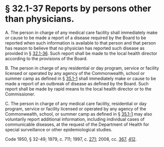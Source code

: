 # § 32.1-37 Reports by persons other than physicians.

<p>A. The person in charge of any medical care facility shall immediately make or cause to be made a report of a disease required by the Board to be reported when such information is available to that person and that person has reason to believe that no physician has reported such disease as provided in § <a href='http://law.lis.virginia.gov/vacode/32.1-36/'>32.1-36</a>. Such report shall be made to the local health director according to the provisions of the Board.</p><p>B. The person in charge of any residential or day program, service or facility licensed or operated by any agency of the Commonwealth, school or summer camp as defined in § <a href='http://law.lis.virginia.gov/vacode/35.1-1/'>35.1-1</a> shall immediately make or cause to be made a report of an outbreak of disease as defined by the Board. Such report shall be made by rapid means to the local health director or to the Commissioner.</p><p>C. The person in charge of any medical care facility, residential or day program, service or facility licensed or operated by any agency of the Commonwealth, school, or summer camp as defined in § <a href='http://law.lis.virginia.gov/vacode/35.1-1/'>35.1-1</a> may also voluntarily report additional information, including individual cases of communicable diseases, at the request of the Department of Health for special surveillance or other epidemiological studies.</p><p>Code 1950, § 32-49; 1979, c. 711; 1997, c. <a href='http://lis.virginia.gov/cgi-bin/legp604.exe?971+ful+CHAP0271'>271</a>; 2008, cc. <a href='http://lis.virginia.gov/cgi-bin/legp604.exe?081+ful+CHAP0367'>367</a>, <a href='http://lis.virginia.gov/cgi-bin/legp604.exe?081+ful+CHAP0412'>412</a>.</p>